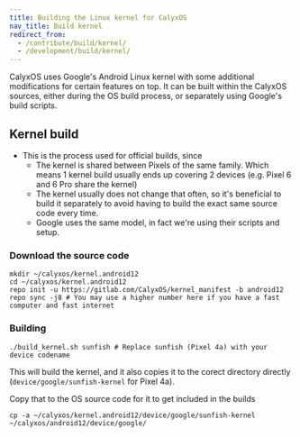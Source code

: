 ```yaml
---
title: Building the Linux kernel for CalyxOS
nav_title: Build kernel
redirect_from:
  - /contribute/build/kernel/
  - /development/build/kernel/
---
```


CalyxOS uses Google's Android Linux kernel with some additional modifications for certain features on top. It can be built within the CalyxOS sources, either during the OS build process, or separately using Google's build scripts.

## Kernel build
* This is the process used for official builds, since
  * The kernel is shared between Pixels of the same family. Which means 1 kernel build usually ends up covering 2 devices (e.g. Pixel 6 and 6 Pro share the kernel)
  * The kernel usually does not change that often, so it's beneficial to build it separately to avoid having to build the exact same source code every time.
  * Google uses the same model, in fact we're using their scripts and setup.

### Download the source code

```shell
mkdir ~/calyxos/kernel.android12
cd ~/calyxos/kernel.android12
repo init -u https://gitlab.com/CalyxOS/kernel_manifest -b android12
repo sync -j8 # You may use a higher number here if you have a fast computer and fast internet
```

### Building


```shell
./build_kernel.sh sunfish # Replace sunfish (Pixel 4a) with your device codename
```

This will build the kernel, and it also copies it to the corect directory directly (`device/google/sunfish-kernel` for Pixel 4a).

Copy that to the OS source code for it to get included in the builds

```shell
cp -a ~/calyxos/kernel.android12/device/google/sunfish-kernel ~/calyxos/android12/device/google/
```
